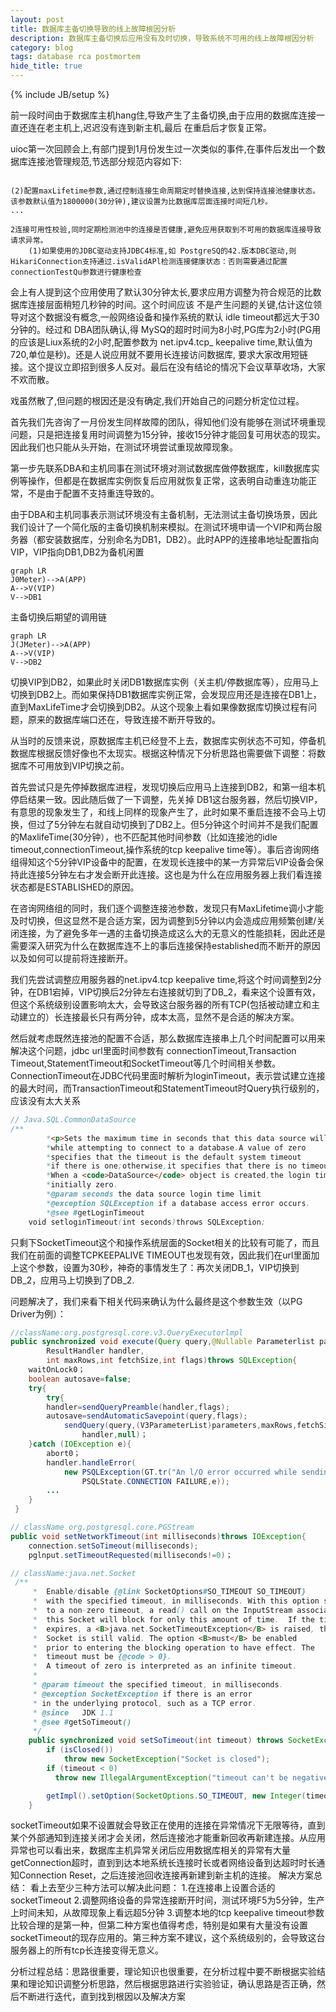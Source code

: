 ```yaml
---
layout: post
title: 数据库主备切换导致的线上故障根因分析
description: 数据库主备切换后应用没有及时切换，导致系统不可用的线上故障根因分析
category: blog
tags: database rca postmortem
hide_title: true
---
```

{% include JB/setup %}
      

前一段时间由于数据库主机hang住,导致产生了主备切换,由于应用的数据库连接一直还连在老主机上,迟迟没有连到新主机,最后  在重启后才恢复正常。      

uioc第一次回顾会上,有部门提到1月份发生过一次类似的事件,在事件后发出一个数据库连接池管理规范,节选部分规范内容如下:

```
       
(2)配置maxLifetime参数,通过控制连接生命周期定时替换连接,达到保持连接池健康状态。该参数默认值为1800000(30分钟),建议设置为比数据库层面连接时间短几秒。                                                             
...

2连接可用性校验,同时定期检测池中的连接是否健康,避免应用获取到不可用的数据库连接导致请求异常。  
    (1)如果使用的JDBC驱动支持JDBC4标准,如 PostgreSQ的42.版本DBC驱动,则 HikariConnection支持通过.isValidAPl检测连接健康状态：否则需要通过配置 connectionTestQu参数进行健康检查
```

会上有人提到这个应用使用了默认30分钟太长,要求应用方调整为符合规范的比数据库连接层面稍短几秒钟的时间。这个时间应该 不是产生问题的关键,估计这位领导对这个数据没有概念,一般网络设备和操作系统的默认 idle timeout都远大于30分钟的。经过和 DBA团队确认,得 MySQ的超时时间为8小时,PG库为2小时(PG用的应该是Liux系统的2小时,配置参数为  net.ipv4.tcp_ keepalive time,默认值为720,单位是秒)。还是人说应用就不要用长连接访问数据库, 要求大家改用短链接。这个提议立即招到很多人反对。最后在没有结论的情况下会议草草收场，大家不欢而散。

戏虽然散了,但问题的根因还是没有确定,我们开始自己的问题分析定位过程。

首先我们先咨询了一月份发生同样故障的团队，得知他们没有能够在测试环境重现问题，只是把连接复用时间调整为15分钟，接收15分钟才能回复可用状态的现实。因此我们也只能从头开始，在测试环境尝试重现故障现象。

第一步先联系DBA和主机同事在测试环境对测试数据库做停数据库，kill数据库实例等操作，但都是在数据库实例恢复后应用就恢复正常，这表明自动重连功能正常，不是由于配置不支持重连导致的。

由于DBA和主机同事表示测试环境没有主备机制，无法测试主备切换场景，因此我们设计了一个简化版的主备切换机制来模拟。在测试环境申请一个VIP和两台服务器（都安装数据库，分别命名为DB1，DB2）。此时APP的连接串地址配置指向VIP，VIP指向DB1,DB2为备机闲置

```mermaid
graph LR
J0Meter)-->A(APP)
A-->V(VIP)
V-->DB1
```

主备切换后期望的调用链

```mermaid
graph LR
J(JMeter)-->A(APP)
A-->V(VIP)
V-->DB2
```

切换VIP到DB2，如果此时关闭DB1数据库实例（关主机/停数据库等），应用马上切换到DB2上。而如果保持DB1数据库实例正常，会发现应用还是连接在DB1上，直到MaxLifeTime才会切换到DB2。从这个现象上看如果像数据库切换过程有问题，原来的数据库端口还在，导致连接不断开导致的。

从当时的反馈来说，原数据库主机已经登不上去，数据库实例状态不可知，停备机数据库根据反馈好像也不太现实。根据这种情况下分析思路也需要做下调整：将数据库不可用放到VIP切换之前。

首先尝试只是先停掉数据库进程，发现切换后应用马上连接到DB2，和第一组本机停启结果一致。因此随后做了一下调整，先关掉
DB1这台服务器，然后切换VIP，有意思的现象发生了，和线上同样的现象产生了，此时如果不重启连接不会马上切换，但过了5分钟左右就自动切换到了DB2上。但5分钟这个时间并不是我们配置的MaxlifeTime(30分钟），也不匹配其他时间参数（比如连接池的idle timeout,connectionTimeout,操作系统的tcp keepalive time等）。事后咨询网络组得知这个5分钟VIP设备中的配置，在发现长连接中的某一方异常后VIP设备会保持此连接5分钟左右才发会断开此连接。这也是为什么在应用服务器上我们看连接状态都是ESTABLISHED的原因。

在咨询网络组的同时，我们逐个调整连接池参数，发现只有MaxLifetime调小才能及时切换，但这显然不是合适方案，因为调整到5分钟以内会造成应用频繁创建/关闭连接，为了避免多年一遇的主备切换造成这么大的无意义的性能损耗，因此还是需要深入研究为什么在数据库连不上的事后连接保持established而不断开的原因以及如何可以提前将连接断开。

我们先尝试调整应用服务器的net.ipv4.tcp keepalive time,将这个时间调整到2分钟，在DB1宕掉，VIP切换后2分钟左右连接就切到了DB_2，看来这个设置有效，但这个系统级别设置影响太大，会导致这台服务器的所有TCP(包括被动建立和主动建立的）长连接最长只有两分钟，成本太高，显然不是合适的解决方案。

然后就考虑既然连接池的配置不合适，那么数据库连接串上几个时间配置可以用来解决这个问题，jdbc url里面时间参数有
connectionTimeout,Transaction Timeout,StatementTimeout和SocketTimeout等几个时间相关参数。ConnectionTimeout在JDBC代码里面时解析为loginTimeout，表示尝试建立连接的最大时间，而TransactionTimeout和StatementTimeout时Query执行级别的，应该没有太大关系

```java
// Java.SQL.CommonDataSource
/**
        *<p>Sets the maximum time in seconds that this data source will wait
        *while attempting to connect to a database.A value of zero
        *specifies that the timeout is the default system timeout
        *if there is one;otherwise,it specifies that there is no timeout.
        *When a <code>DataSource</code> object is created,the login timeout is
        *initially zero.
        *@param seconds the data source login time limit
        *@exception SQLException if a database access error occurs.
        *@see #getLoginTimeout
    void setloginTimeout(int seconds)throws SQLException;
```

只剩下SocketTimeout这个和操作系统层面的Socket相关的比较有可能了，而且我们在前面的调整TCPKEEPALIVE TIMEOUT也发现有效，因此我们在url里面加上这个参数，设置为30秒，神奇的事情发生了：再次关闭DB_1，VIP切换到DB_2，应用马上切换到了DB_2.

问题解决了，我们来看下相关代码来确认为什么最终是这个参数生效（以PG Driver为例）：

```java
//className:org.postgresql.core.v3.QueryExecutorlmpl
public synchronized void execute(Query query,@Nullable Parameterlist parameters,
        ResultHandler handler,
        int maxRows,int fetchSize,int flags)throws SQLException{
    waitOnLock0；
    boolean autosave=false;
    try{
        try{
        handler=sendQueryPreamble(handler,flags);
        autosave=sendAutomaticSavepoint(query,flags);
            sendQuery(query,(V3ParameterList)parameters,maxRows,fetchSize,flags,
                handler,null)；
    }catch (IOException e){
        abort0；
        handler.handleError(
            new PSQLException(GT.tr("An l/O error occurred while sending to the backend."),
                PSQLState.CONNECTION FAILURE,e));
        ...
    }
 }
```

```java
// className org.postgresql.core.PGStream
public void setNetworkTimeout(int milliseconds)throws IOException{
    connection.setSoTimeout(milliseconds);
    pglnput.setTimeoutRequested(milliseconds!=0)；
```

```java
// className:java.net.Socket
 /**
     *  Enable/disable {@link SocketOptions#SO_TIMEOUT SO_TIMEOUT}
     *  with the specified timeout, in milliseconds. With this option set
     *  to a non-zero timeout, a read() call on the InputStream associated with
     *  this Socket will block for only this amount of time.  If the timeout
     *  expires, a <B>java.net.SocketTimeoutException</B> is raised, though the
     *  Socket is still valid. The option <B>must</B> be enabled
     *  prior to entering the blocking operation to have effect. The
     *  timeout must be {@code > 0}.
     *  A timeout of zero is interpreted as an infinite timeout.
     *
     * @param timeout the specified timeout, in milliseconds.
     * @exception SocketException if there is an error
     * in the underlying protocol, such as a TCP error.
     * @since   JDK 1.1
     * @see #getSoTimeout()
     */
    public synchronized void setSoTimeout(int timeout) throws SocketException {
        if (isClosed())
            throw new SocketException("Socket is closed");
        if (timeout < 0)
          throw new IllegalArgumentException("timeout can't be negative");

        getImpl().setOption(SocketOptions.SO_TIMEOUT, new Integer(timeout));
    }
```

socketTimeout如果不设置就会导致正在使用的连接在异常情况下无限等待，直到某个外部通知到连接关闭才会关闭，然后连接池才能重新回收再新建连接。从应用异常也可以看出来，数据库主机异常关闭后应用数据库相关的异常有大量getConnection超时，直到到达本地系统长连接时长或者网络设备到达超时时长通知Connection Reset，之后连接池回收连接再新建到新主机的连接。
解决方案总结：
看上去至少三种方法可以解决此问题：
    1.在连接串上设置合适的socketTimeout
    2.调整网络设备的异常连接断开时间，测试环境F5为5分钟，生产上时间未知，从故障现象上看远超5分钟
    3.调整本地的tcp keepalive timeout参数
比较合理的是第一种，但第二种方案也值得考虑，特别是如果有大量没有设置socketTimeout的现存应用的。第三种方案不建议，这个系统级别的，会导致这台服务器上的所有tcp长连接变得无意义。

分析过程总结：思路很重要，理论知识也很重要，在分析过程中要不断根据实验结果和理论知识调整分析思路，然后根据思路进行实验验证，确认思路是否正确，然后不断进行迭代，直到找到根因以及解决方案


                                            
